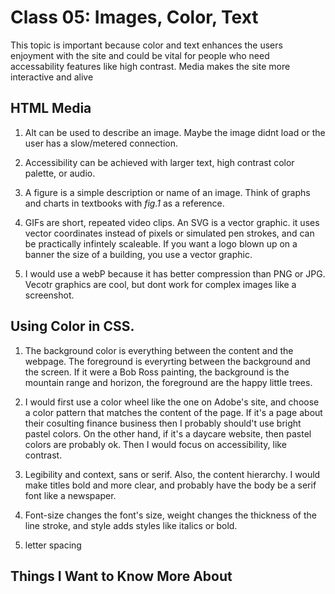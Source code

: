 # Class 05: Images, Color, Text

This topic is important because color and text enhances the users enjoyment with the site and could be vital for people who need accessability features like high contrast. Media makes the site more interactive and alive 

## HTML Media

  1. Alt can be used to describe an image. Maybe the image didnt load or the user has a slow/metered connection.

  2. Accessibility can be achieved with larger text, high contrast color palette, or audio.

  3. A figure is a simple description or name of an image. Think of graphs and charts in textbooks with *fig.1* as a reference. 

  4. GIFs are short, repeated video clips. An SVG is a vector graphic. it uses vector coordinates instead of pixels or simulated pen strokes, and can be practically infintely scaleable. If you want a logo blown up on a banner the size of a building, you use a vector graphic.

  5. I would use a webP because it has better compression than PNG or JPG. Vecotr graphics are cool, but dont work for complex images like a screenshot.

## Using Color in CSS.

  1. The background color is everything between the content and the webpage. The foreground is everyrting between the background and the screen. If it were a Bob Ross painting, the background is the mountain range and horizon, the foreground are the happy little trees.

  2. I would first use a color wheel like the one on Adobe's site, and choose a color pattern that matches the content of the page. If it's a page about their cosulting finance business then I probably should't use bright pastel colors. On the other hand, if it's a daycare website, then pastel colors are probably ok. Then I would focus on accessibility, like contrast.

  3. Legibility and context, sans or serif. Also, the content hierarchy. I would make titles bold and more clear, and probably have the body be a serif font like a newspaper.

  4. Font-size changes the font's size, weight changes the thickness of the line stroke, and style adds styles like italics or bold. 

  5. letter spacing

  ## Things I Want to Know More About
